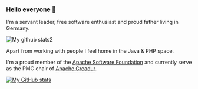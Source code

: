 ### Hello everyone 👋

I'm a servant leader,
free software enthusiast and
proud father living in Germany.

![My github stats2](https://github-profile-summary-cards.vercel.app/api/cards/profile-details?username=ottlinger&theme=github)

Apart from working with people I feel home in the Java & PHP space.

I'm a proud member of the [Apache Software Foundation](https://www.apache.org) and currently serve as the PMC chair of [Apache Creadur](https://creadur.apache.org).

[![My GitHub stats](https://github-readme-stats.vercel.app/api?username=ottlinger&count_private=true)](https://github.com/anuraghazra/github-readme-stats)

<!--
**ottlinger/ottlinger** is a ✨ _special_ ✨ repository because its `README.md` (this file) appears on your GitHub profile.

Here are some ideas to get you started:

- 🔭 I’m currently working on ...
- 🌱 I’m currently learning ...
- 👯 I’m looking to collaborate on ...
- 🤔 I’m looking for help with ...
- 💬 Ask me about ...
- 📫 How to reach me: ...
- 😄 Pronouns: ...
- ⚡ Fun fact: ...
-->

